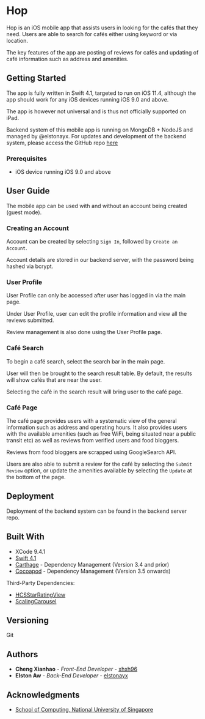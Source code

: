# Hop

Hop is an iOS mobile app that assists users in looking for the cafés that they need. Users are able to search for cafés either using keyword or via location.

The key features of the app are posting of reviews for cafés and updating of café information such as address and amenities.


## Getting Started

The app is fully written in Swift 4.1, targeted to run on iOS 11.4, although the app should work for any iOS devices running iOS 9.0 and above.

The app is however not universal and is thus not officially supported on iPad. 

Backend system of this mobile app is running on MongoDB + NodeJS and managed by @elstonayx. For updates and development of the backend system, please access the GitHub repo [here](https://github.com/elstonayx/hopdbserver)


### Prerequisites
* iOS device running iOS 9.0 and above


## User Guide
The mobile app can be used with and without an account being created (guest mode).


### Creating an Account
Account can be created by selecting `Sign In`, followed by `Create an Account`. 

Account details are stored in our backend server, with the password being hashed via bcrypt.


### User Profile
User Profile can only be accessed after user has logged in via the main page.

Under User Profile, user can edit the profile information and view all the reviews submitted. 

Review management is also done using the User Profile page.


### Café Search
To begin a café search, select the search bar in the main page. 

User will then be brought to the search result table. By default, the results will show cafés that are near the user. 

Selecting the café in the search result will bring user to the café page.

### Café Page
The café page provides users with a systematic view of the general information such as address and operating hours. It also provides users with the available amenities (such as free WiFi, being situated near a public transit etc) as well as reviews from verified users and food bloggers.

Reviews from food bloggers are scrapped using GoogleSearch API. 

Users are also able to submit a review for the café by selecting the `Submit Review` option, or update the amenities available by selecting the `Update` at the bottom of the page. 


## Deployment
Deployment of the backend system can be found in the backend server repo. 


## Built With
* XCode 9.4.1
* [Swift 4.1](https://github.com/apple/swift)
* [Carthage](https://github.com/Carthage/Carthage) - Dependency Management (Version 3.4 and prior)
* [Cocoapod](https://cocoapods.org/) - Dependency Management (Version 3.5 onwards)

Third-Party Dependencies:
* [HCSStarRatingView](https://github.com/hsousa/HCSStarRatingView)
* [ScalingCarousel](https://github.com/superpeteblaze/ScalingCarousel)


## Versioning
Git

## Authors
* **Cheng Xianhao** - *Front-End Developer* - [xhxh96](https://github.com/xhxh96)
* **Elston Aw** - *Back-End Developer* - [elstonayx](https://github.com/elstonayx)


## Acknowledgments
* [School of Computing, National University of Singapore](https://www.comp.nus.edu.sg)
